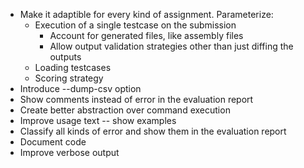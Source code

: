 
* Make it adaptible for every kind of assignment. Parameterize:
    * Execution of a single testcase on the submission
        * Account for generated files, like assembly files
        * Allow output validation strategies other than just diffing the outputs
    * Loading testcases
    * Scoring strategy
* Introduce --dump-csv option
* Show comments instead of error in the evaluation report
* Create better abstraction over command execution
* Improve usage text -- show examples
* Classify all kinds of error and show them in the evaluation report
* Document code
* Improve verbose output
